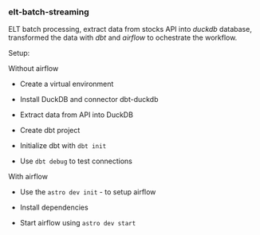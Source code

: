 ### elt-batch-streaming

ELT batch processing, extract data from stocks API into *duckdb* database, transformed the data with *dbt* and *airflow* to ochestrate the workflow.

Setup:

Without airflow

* Create a virtual environment

* Install DuckDB and connector dbt-duckdb

* Extract data from API into DuckDB

* Create dbt project

* Initialize dbt with `dbt init`

* Use `dbt debug` to test connections

With airflow

* Use the `astro dev init` - to setup airflow

* Install dependencies

* Start airflow using `astro dev start`  